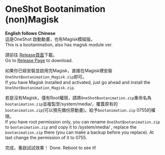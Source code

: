 # OneShot  Bootanimation (non)Magisk

**English follows Chinese**      
這是OneShot 啟動動畫，也有Magisk模組版。    
This is a bootanimation, also has magisk module ver.

請前往 [Release頁面](https://github.com/Regu-Miabyss/OneShot-Magisk-Bootanimation/releases)下載。     
Go to [Release Page](https://github.com/Regu-Miabyss/OneShot-Magisk-Bootanimation/releases) to download.
     
如果你已經安裝並啟用完Magisk，直接在Magisk裡安裝`OneShotBootanimation_Magisk.zip`即可。    
If you have Magisk installed and activated, just go ahead and install the `OneShotBootanimation_Magisk.zip`.      
      
若是沒有Magisk，僅有Root權限，請將`OneShotBootanimation.zip`重命名為`bootanimation.zip`並複製至/system/media/，覆蓋原有的`bootanimation.zip`(可以預先備份原動畫)。給予`bootanimation.zip` 0755的權限。       
If you have root permission only, you can rename `OneShotBootanimation.zip` to `bootanimation.zip` and copy it to /system/media/ , replace the `bootanimation.zip` there (you can make a backup before you replace). At last change the permission of it to 0755.

完成，重啟試試效果！
Done. Reboot to see it!
